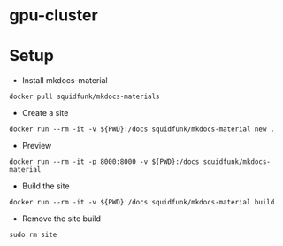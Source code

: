 # gpu-cluster

# Setup
- Install mkdocs-material
```
docker pull squidfunk/mkdocs-materials
```
- Create a site
```
docker run --rm -it -v ${PWD}:/docs squidfunk/mkdocs-material new .
```
- Preview
```
docker run --rm -it -p 8000:8000 -v ${PWD}:/docs squidfunk/mkdocs-material
```
- Build the site
```
docker run --rm -it -v ${PWD}:/docs squidfunk/mkdocs-material build
```
- Remove the site build
```
sudo rm site
```